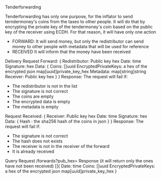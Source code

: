 Tenderforwarding

Tenderforwarding has only one purpose, for the inflator to send terndermoney's coins from the taxes to other people.
It will do that by encrypting the private key of the tendermoney's coin based on the public key of the receiver using ECDH.
For that reason, it will have only one action
- FORWARD:
  It will send money, but only the redistributor can send money to other people with metadata that will be used for reference
- RECEIVED
  It will inform that the money have been received


Delivery
Request Forward:
{
    Redistributor: Public key hex
    Date: time
    Signature: hex
    Data: {
     Coins: []uuid
     EncryptedPrivateKeys: a hex of the encrypted json map[uuid]private_key_hex
     Metadata: map[string]string
     Receiver: Public key hex
    }
}
Response:
  The request will fail if:
  - The redistributor is not in the list
  - The signature is not correct
  - The coins are empty
  - The encrypted data is empty
  - The metadata is empty

Request Received:
{
   Receiver: Public key hex
   Date: time
   Signature: hex
   Data: {
     Hash : the sha256 hash of the coins in json
   }
}
Response:
  The request will fail if:
  - The signature is not correct
  - The hash does not exists
  - The receiver is not in the receiver of the forward
  - It is already received

Query
Request
/forwards?pub_hex=
Response
(it will return only the ones have not been received)
[]{
    Date: time
    Coins: []uuid
    EncryptedPrivateKeys: a hex of the encrypted json map[uuid]private_key_hex
}
